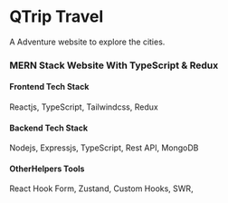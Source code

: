 # QTrip Travel

A Adventure website to explore the cities.

### MERN Stack Website With TypeScript & Redux

#### Frontend Tech Stack
Reactjs,
TypeScript,
Tailwindcss,
Redux

#### Backend Tech Stack
Nodejs,
Expressjs,
TypeScript,
Rest API,
MongoDB

#### OtherHelpers Tools
React Hook Form,
Zustand,
Custom Hooks,
SWR,
